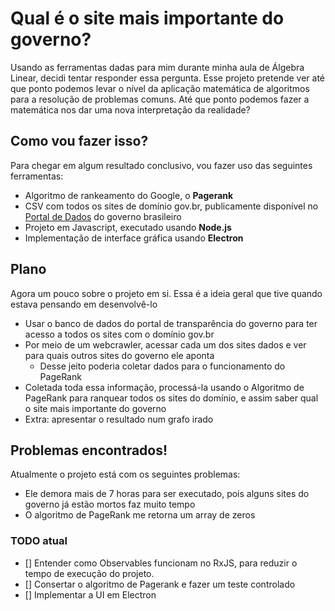 # Qual é o site mais importante do governo?

Usando as ferramentas dadas para mim durante minha aula de Álgebra Linear, decidi tentar responder essa pergunta. Esse projeto pretende ver até que ponto podemos levar o nível da aplicação matemática de algoritmos para a resolução de problemas comuns. Até que ponto podemos fazer a matemática nos dar uma nova interpretação da realidade?

## Como vou fazer isso?

Para chegar em algum resultado conclusivo, vou fazer uso das seguintes ferramentas:

- Algoritmo de rankeamento do Google, o **Pagerank**
- CSV com todos os sites de domínio gov.br, publicamente disponível no [Portal de Dados](http://dados.gov.br/) do governo brasileiro
- Projeto em Javascript, executado usando **Node.js**
- Implementação de interface gráfica usando **Electron**

## Plano

Agora um pouco sobre o projeto em si. Essa é a ideia geral que tive quando estava pensando em desenvolvê-lo

- Usar o banco de dados do portal de transparência do governo para ter acesso a todos os sites com o domínio gov.br
- Por meio de um webcrawler, acessar cada um dos sites dados e ver para quais outros sites do governo ele aponta
	- Desse jeito poderia coletar dados para o funcionamento do PageRank
- Coletada toda essa informação, processá-la usando o Algoritmo de PageRank para ranquear todos os sites do domínio, e assim saber qual o site mais importante do governo
- Extra: apresentar o resultado num grafo irado

## Problemas encontrados!

Atualmente o projeto está com os seguintes problemas:

- Ele demora mais de 7 horas para ser executado, pois alguns sites do governo já estão mortos faz muito tempo
- O algoritmo de PageRank me retorna um array de zeros

### TODO atual

- [] Entender como Observables funcionam no RxJS, para reduzir o tempo de execução do projeto.
- [] Consertar o algoritmo de Pagerank e fazer um teste controlado
- [] Implementar a UI em Electron

